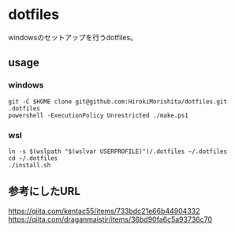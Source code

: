 
# dotfiles
windowsのセットアップを行うdotfiles。

## usage
### windows
```
git -C $HOME clone git@github.com:HirokiMorishita/dotfiles.git .dotfiles
powershell -ExecutionPolicy Unrestricted ./make.ps1
```
### wsl
```
ln -s $(wslpath "$(wslvar USERPROFILE)")/.dotfiles ~/.dotfiles
cd ~/.dotfiles
./install.sh
```

## 参考にしたURL
https://qiita.com/kentac55/items/733bdc21e66b44904332
https://qiita.com/draganmaistir/items/36bd90fa6c5a93736c70